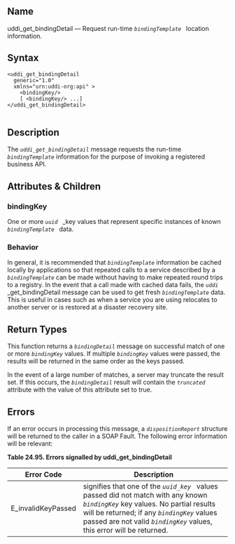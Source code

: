 <div>

<div>

</div>

<div>

## Name

uddi_get_bindingDetail — Request run-time *`bindingTemplate `* location
information.

</div>

<div>

## Syntax

``` screen
<uddi_get_bindingDetail
  generic="1.0"
  xmlns="urn:uddi-org:api" >
    <bindingKey/>
    [ <bindingKey/> ...]
</uddi_get_bindingDetail>
  
```

</div>

<div>

## Description

The *`uddi_get_bindingDetail`* message requests the run-time
*`bindingTemplate`* information for the purpose of invoking a registered
business API.

</div>

<div>

## Attributes & Children

<div>

### bindingKey

One or more *`uuid `* \_key values that represent specific instances of
known *`bindingTemplate `* data.

</div>

<div>

### Behavior

In general, it is recommended that *`bindingTemplate`* information be
cached locally by applications so that repeated calls to a service
described by a *`bindingTemplate`* can be made without having to make
repeated round trips to a registry. In the event that a call made with
cached data fails, the *`uddi`* \_get_bindingDetail message can be used
to get fresh *`bindingTemplate`* data. This is useful in cases such as
when a service you are using relocates to another server or is restored
at a disaster recovery site.

</div>

</div>

<div>

## Return Types

This function returns a *`bindingDetail`* message on successful match of
one or more *`bindingKey`* values. If multiple *`bindingKey`* values
were passed, the results will be returned in the same order as the keys
passed.

In the event of a large number of matches, a server may truncate the
result set. If this occurs, the *`bindingDetail`* result will contain
the *`truncated`* attribute with the value of this attribute set to
true.

</div>

<div>

## Errors

If an error occurs in processing this message, a *`dispositionReport`*
structure will be returned to the caller in a SOAP Fault. The following
error information will be relevant:

<div>

**Table 24.95. Errors signalled by uddi_get_bindingDetail**

<div>

| Error Code                                         | Description                                                                                                                                                                                                                                              |
|----------------------------------------------------|----------------------------------------------------------------------------------------------------------------------------------------------------------------------------------------------------------------------------------------------------------|
| <span class="errorcode">E_invalidKeyPassed </span> | signifies that one of the *`uuid_key `* values passed did not match with any known *`bindingKey`* key values. No partial results will be returned; if any *`bindingKey`* values passed are not valid *`bindingKey`* values, this error will be returned. |

</div>

</div>

  

</div>

</div>
